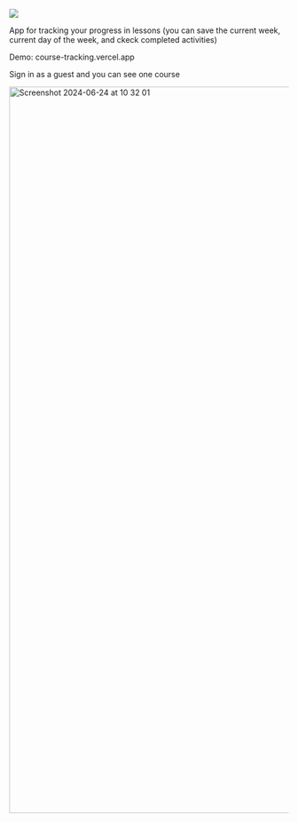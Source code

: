 <a href="https://codeclimate.com/github/evgeniya-osmakova/courseTracking/maintainability"><img src="https://api.codeclimate.com/v1/badges/4b47d30f25e48c4e4931/maintainability" /></a>

App for tracking your progress in lessons (you can save the current week, current day of the week, and ckeck completed activities)


Demo: course-tracking.vercel.app

Sign in as a guest and you can see one course

<img width="1308" alt="Screenshot 2024-06-24 at 10 32 01" src="https://github.com/evgeniya-osmakova/courseTracking/assets/5876576/d7b4d5b1-40c4-400c-8bdf-f71ad79c7c7c">
